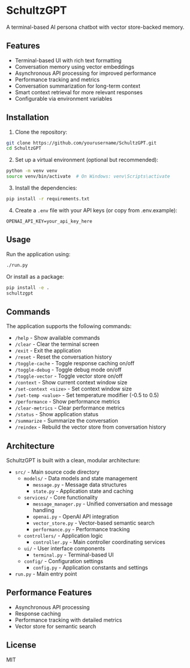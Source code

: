 # SchultzGPT

A terminal-based AI persona chatbot with vector store-backed memory.

## Features

- Terminal-based UI with rich text formatting
- Conversation memory using vector embeddings
- Asynchronous API processing for improved performance
- Performance tracking and metrics
- Conversation summarization for long-term context
- Smart context retrieval for more relevant responses
- Configurable via environment variables

## Installation

1. Clone the repository:
```bash
git clone https://github.com/yourusername/SchultzGPT.git
cd SchultzGPT
```

2. Set up a virtual environment (optional but recommended):
```bash
python -m venv venv
source venv/bin/activate  # On Windows: venv\Scripts\activate
```

3. Install the dependencies:
```bash
pip install -r requirements.txt
```

4. Create a `.env` file with your API keys (or copy from .env.example):
```
OPENAI_API_KEY=your_api_key_here
```

## Usage

Run the application using:

```bash
./run.py
```

Or install as a package:

```bash
pip install -e .
schultzgpt
```

## Commands

The application supports the following commands:

- `/help` - Show available commands
- `/clear` - Clear the terminal screen
- `/exit` - Exit the application
- `/reset` - Reset the conversation history
- `/toggle-cache` - Toggle response caching on/off
- `/toggle-debug` - Toggle debug mode on/off
- `/toggle-vector` - Toggle vector store on/off
- `/context` - Show current context window size
- `/set-context <size>` - Set context window size
- `/set-temp <value>` - Set temperature modifier (-0.5 to 0.5)
- `/performance` - Show performance metrics
- `/clear-metrics` - Clear performance metrics
- `/status` - Show application status
- `/summarize` - Summarize the conversation
- `/reindex` - Rebuild the vector store from conversation history

## Architecture

SchultzGPT is built with a clean, modular architecture:

- `src/` - Main source code directory
  - `models/` - Data models and state management
    - `message.py` - Message data structures
    - `state.py` - Application state and caching
  - `services/` - Core functionality
    - `message_manager.py` - Unified conversation and message handling
    - `openai.py` - OpenAI API integration
    - `vector_store.py` - Vector-based semantic search
    - `performance.py` - Performance tracking
  - `controllers/` - Application logic
    - `controller.py` - Main controller coordinating services
  - `ui/` - User interface components
    - `terminal.py` - Terminal-based UI
  - `config/` - Configuration settings
    - `config.py` - Application constants and settings
- `run.py` - Main entry point

## Performance Features

- Asynchronous API processing
- Response caching
- Performance tracking with detailed metrics
- Vector store for semantic search

## License

MIT 